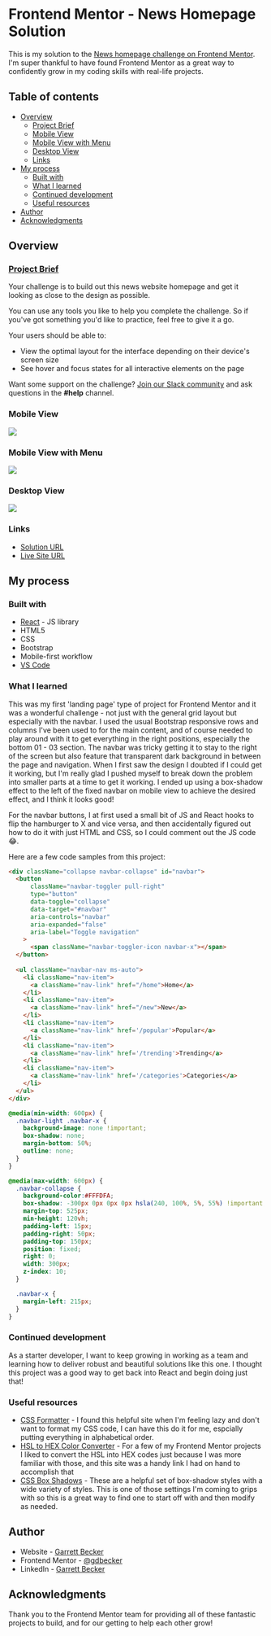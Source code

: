 # Frontend Mentor - News Homepage Solution

This is my solution to the [News homepage challenge on Frontend Mentor](https://www.frontendmentor.io/challenges/news-homepage-H6SWTa1MFl). I'm super thankful to have found Frontend Mentor as a great way to confidently grow in my coding skills with real-life projects. 

## Table of contents

- [Overview](#overview)
  - [Project Brief](#project-brief)
  - [Mobile View](#mobile-view)
  - [Mobile View with Menu](#mobile-view-eith-menu)
  - [Desktop View](#desktop-view)
  - [Links](#links)
- [My process](#my-process)
  - [Built with](#built-with)
  - [What I learned](#what-i-learned)
  - [Continued development](#continued-development)
  - [Useful resources](#useful-resources)
- [Author](#author)
- [Acknowledgments](#acknowledgments)

## Overview

### [Project Brief](./project%20brief/)

Your challenge is to build out this news website homepage and get it looking as close to the design as possible.

You can use any tools you like to help you complete the challenge. So if you've got something you'd like to practice, feel free to give it a go.

Your users should be able to:

- View the optimal layout for the interface depending on their device's screen size
- See hover and focus states for all interactive elements on the page

Want some support on the challenge? [Join our Slack community](https://www.frontendmentor.io/slack) and ask questions in the **#help** channel.

### Mobile View

![](./news-homepage-mobile.jpg)

### Mobile View with Menu

![](./news-homepage-mobile-menu.jpg)

### Desktop View

![](./news-homepage-desktop.jpg)

### Links

- [Solution URL]()
- [Live Site URL](https://news-homepage-gdbecker.netlify.app)

## My process

### Built with

- [React](https://reactjs.org/) - JS library
- HTML5
- CSS
- Bootstrap
- Mobile-first workflow
- [VS Code](https://code.visualstudio.com)

### What I learned

This was my first 'landing page' type of project for Frontend Mentor and it was a wonderful challenge - not just with the general grid layout but especially with the navbar. I used the usual Bootstrap responsive rows and columns I've been used to for the main content, and of course needed to play around with it to get everything in the right positions, especially the bottom 01 - 03 section. The navbar was tricky getting it to stay to the right of the screen but also feature that transparent dark background in between the page and navigation. When I first saw the design I doubted if I could get it working, but I'm really glad I pushed myself to break down the problem into smaller parts at a time to get it working. I ended up using a box-shadow effect to the left of the fixed navbar on mobile view to achieve the desired effect, and I think it looks good!

For the navbar buttons, I at first used a small bit of JS and React hooks to flip the hamburger to X and vice versa, and then accidentally figured out how to do it with just HTML and CSS, so I could comment out the JS code 😂.

Here are a few code samples from this project:

```html
<div className="collapse navbar-collapse" id="navbar">
  <button
      className="navbar-toggler pull-right"
      type="button"
      data-toggle="collapse"
      data-target="#navbar"
      aria-controls="navbar"
      aria-expanded="false"
      aria-label="Toggle navigation"
    >
      <span className="navbar-toggler-icon navbar-x"></span>
  </button>
  
  <ul className="navbar-nav ms-auto">
    <li className="nav-item">
      <a className="nav-link" href="/home">Home</a>
    </li>
    <li className="nav-item">
      <a className="nav-link" href="/new">New</a>
    </li>
    <li className="nav-item">
      <a className="nav-link" href='/popular'>Popular</a>
    </li>
    <li className="nav-item">
      <a className="nav-link" href='/trending'>Trending</a>
    </li>
    <li className="nav-item">
      <a className="nav-link" href='/categories'>Categories</a>
    </li>
  </ul>
</div>
```

```css
@media(min-width: 600px) {
  .navbar-light .navbar-x {
    background-image: none !important;
    box-shadow: none;
    margin-bottom: 50%;
    outline: none;
  }
}

@media(max-width: 600px) { 
  .navbar-collapse {
    background-color:#FFFDFA;
    box-shadow: -300px 0px 0px 0px hsla(240, 100%, 5%, 55%) !important;
    margin-top: 525px;
    min-height: 120vh;
    padding-left: 15px;
    padding-right: 50px;
    padding-top: 150px;
    position: fixed;
    right: 0;
    width: 300px;
    z-index: 10;
  }

  .navbar-x {
    margin-left: 215px;
  }
}
```

### Continued development

As a starter developer, I want to keep growing in working as a team and learning how to deliver robust and beautiful solutions like this one. I thought this project was a good way to get back into React and begin doing just that!

### Useful resources

- [CSS Formatter](http://www.lonniebest.com/FormatCSS/) - I found this helpful site when I'm feeling lazy and don't want to format my CSS code, I can have this do it for me, espcially putting everything in alphabetical order.
- [HSL to HEX Color Converter](https://htmlcolors.com/hsl-to-hex) - For a few of my Frontend Mentor projects I liked to convert the HSL into HEX codes just because I was more familiar with those, and this site was a handy link I had on hand to accomplish that
- [CSS Box Shadows](https://getcssscan.com/css-box-shadow-examples) - These are a helpful set of box-shadow styles with a wide variety of styles. This is one of those settings I'm coming to grips with so this is a great way to find one to start off with and then modify as needed.

## Author

- Website - [Garrett Becker]()
- Frontend Mentor - [@gdbecker](https://www.frontendmentor.io/profile/gdbecker)
- LinkedIn - [Garrett Becker](https://www.linkedin.com/in/garrett-becker-923b4a106/)

## Acknowledgments

Thank you to the Frontend Mentor team for providing all of these fantastic projects to build, and for our getting to help each other grow!